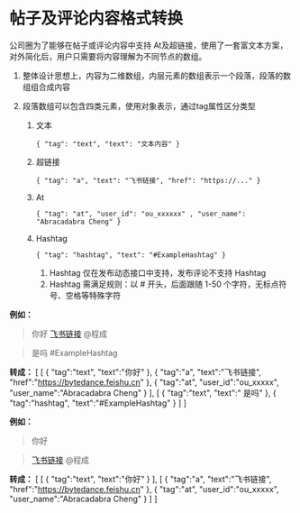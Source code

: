 # 帖子及评论内容格式转换

公司圈为了能够在帖子或评论内容中支持 At及超链接，使用了一套富文本方案，对外简化后，用户只需要将内容理解为不同节点的数组。


1.  整体设计思想上，内容为二维数组，内层元素的数组表示一个段落，段落的数组组合成内容

1.  段落数组可以包含四类元素，使用对象表示，通过tag属性区分类型

    1.  文本

        `{ "tag": "text", "text": "文本内容" }`

    1.  超链接

        `{ "tag": "a", "text": "飞书链接", "href": "https://..." }`

    1.  At

        `{ "tag": "at", "user_id": "ou_xxxxxx" , "user_name": "Abracadabra Cheng" }`

    1.  Hashtag

        `{ "tag": "hashtag", "text": "#ExampleHashtag" }`
        1.  Hashtag 仅在发布动态接口中支持，发布评论不支持 Hashtag
        1.  Hashtag 需满足规则：以 # 开头，后面跟随 1-50 个字符，无标点符号、空格等特殊字符

**例如：**

> 你好 [飞书链接](http://bytedance.feishu.cn) @程成

> 是吗 #ExampleHashtag

**转成：**
<md-code-json>
[
    [
        {
            "tag":"text",
            "text":"你好"
        },
        {
            "tag":"a",
            "text":"飞书链接",
            "href":"https://bytedance.feishu.cn"
        },
        {
            "tag":"at",
            "user_id":"ou_xxxxx",
            "user_name":"Abracadabra Cheng"
        }
    ],
    [
        {
            "tag":"text",
            "text":" 是吗"
        },
        {
            "tag":"hashtag",
            "text":"#ExampleHashtag"
        }
    ]
]
</md-code-json>


**例如：**

> 你好

> [飞书链接](http://bytedance.feishu.cn) @程成

**转成：**
<md-code-json>
[
    [
        {
            "tag":"text",
            "text":"你好"
        }
    ],
    [
        {
            "tag":"a",
            "text":"飞书链接",
            "href":"https://bytedance.feishu.cn"
        },
        {
            "tag":"at",
            "user_id":"ou_xxxxx",
            "user_name":"Abracadabra Cheng"
        }
    ]
]
</md-code-json>




